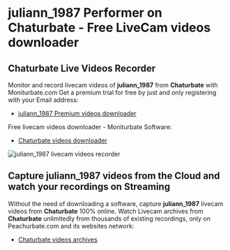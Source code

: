 # juliann_1987 Performer on Chaturbate - Free LiveCam videos downloader

## Chaturbate Live Videos Recorder

Monitor and record livecam videos of **juliann_1987** from **Chaturbate** with Moniturbate.com
Get a premium trial for free by just and only registering with your Email address:
* [juliann_1987 Premium videos downloader](https://moniturbate.com/request-demo-licence-key.html)

Free livecam videos downloader - Moniturbate Software:
* [Chaturbate videos downloader](https://moniturbate.com/moniturbate-download-software.html)

![juliann_1987 livecam videos recorder](https://peachurnet.com/templates/moniturbate-software.png)


## Capture juliann_1987 videos from the Cloud and watch your recordings on Streaming

Without the need of downloading a software, capture **juliann_1987** livecam videos from **Chaturbate** 100% online.
Watch Livecam archives from **Chaturbate** unlimitedly from thousands of existing recordings, only on Peachurbate.com and its websites network:
* [Chaturbate videos archives](https://peachurnet.com/)